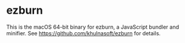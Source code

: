 # ezburn

This is the macOS 64-bit binary for ezburn, a JavaScript bundler and minifier. See https://github.com/khulnasoft/ezburn for details.
